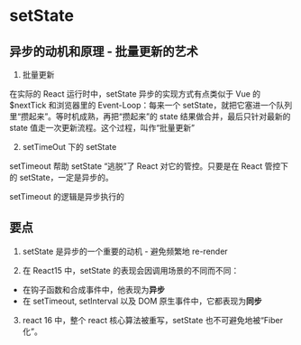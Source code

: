 # setState

## 异步的动机和原理 - 批量更新的艺术

1. 批量更新

在实际的 React 运行时中，setState 异步的实现方式有点类似于 Vue 的 $nextTick 和浏览器里的 Event-Loop：每来一个 setState，就把它塞进一个队列里“攒起来”。等时机成熟，再把“攒起来”的 state 结果做合并，最后只针对最新的 state 值走一次更新流程。这个过程，叫作“批量更新”

2. setTimeOut 下的 setState

setTimeout 帮助 setState “逃脱”了 React 对它的管控。只要是在 React 管控下的 setState，一定是异步的。

setTimeout 的逻辑是异步执行的

## 要点

1. setState 是异步的一个重要的动机 - 避免频繁地 re-render

2. 在 React15 中，setState 的表现会因调用场景的不同而不同：

- 在钩子函数和合成事件中，他表现为**异步**
- 在 setTimeout, setInterval 以及 DOM 原生事件中，它都表现为**同步**

3. react 16 中，整个 react 核心算法被重写，setState 也不可避免地被“Fiber 化”。
